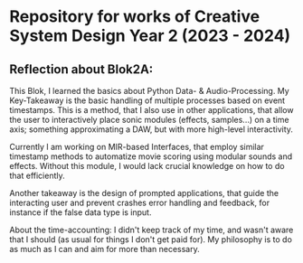# Repository for works of Creative System Design Year 2 (2023 - 2024)

## Reflection about Blok2A:

This Blok, I learned the basics about Python Data- & Audio-Processing. My Key-Takeaway is the basic handling of multiple processes based on event timestamps.
This is a method, that I also use in other applications, that allow the user to interactively place sonic modules (effects, samples...) on a time axis; something approximating a DAW, but with more high-level interactivity.

Currently I am working on MIR-based Interfaces, that employ similar timestamp methods to automatize movie scoring using modular sounds and effects.
Without this module, I would lack crucial knowledge on how to do that efficiently.

Another takeaway is the design of prompted applications, that guide the interacting user and prevent crashes error handling and feedback, for instance if the false data type is input.


About the time-accounting:
I didn't keep track of my time, and wasn't aware that I should (as usual for things I don't get paid for).
My philosophy is to do as much as I can and aim for more than necessary.
